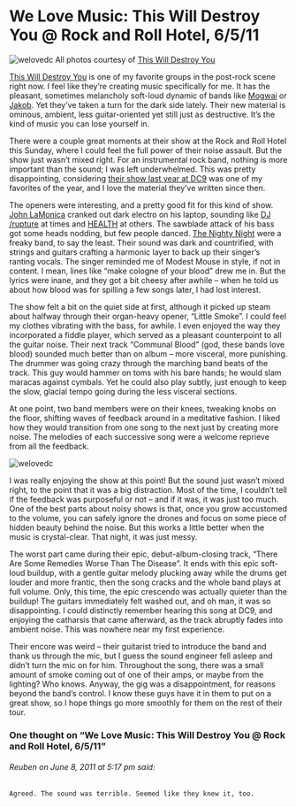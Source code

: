 # We Love Music: This Will Destroy You @ Rock and Roll Hotel, 6/5/11

![welovedc](/images/this-will-destroy-you---press-photo_5810086770_o.jpg "This Will Destroy You - press photo")
All photos courtesy of [This Will Destroy You](http://twdy.tumblr.com/)

[This Will Destroy You](http://twdy.tumblr.com/) is one of my favorite groups in the post-rock scene right now. I feel like they’re creating music specifically for me. It has the pleasant, sometimes melancholy soft-loud dynamic of bands like [Mogwai](http://www.myspace.com/mogwai) or [Jakob](http://www.myspace.com/jakobmusic). Yet they’ve taken a turn for the dark side lately. Their new material is ominous, ambient, less guitar-oriented yet still just as destructive. It’s the kind of music you can lose yourself in.

There were a couple great moments at their show at the Rock and Roll Hotel this Sunday, where I could feel the full power of their noise assault. But the show just wasn’t mixed right. For an instrumental rock band, nothing is more important than the sound; I was left underwhelmed. This was pretty disappointing, considering [their show last year at DC9](http://www.welovedc.com/2010/06/14/we-love-music-this-will-destory-you-dc9-61010/) was one of my favorites of the year, and I love the material they’ve written since then.

The openers were interesting, and a pretty good fit for this kind of show. [John LaMonica](http://johnlamonica.com/) cranked out dark electro on his laptop, sounding like [DJ /rupture](http://www.myspace.com/deejayrupture) at times and [HEALTH](http://www.healthnoise.com/) at others. The sawblade attack of his bass got some heads nodding, but few people danced. [The Nighty Night](http://nightynightband.blogspot.com/) were a freaky band, to say the least. Their sound was dark and countrified, with strings and guitars crafting a harmonic layer to back up their singer’s ranting vocals. The singer reminded me of Modest Mouse in style, if not in content. I mean, lines like “make cologne of your blood” drew me in. But the lyrics were inane, and they got a bit cheesy after awhile – when he told us about how blood was for spilling a few songs later, I had lost interest.

The show felt a bit on the quiet side at first, although it picked up steam about halfway through their organ-heavy opener, “Little Smoke”. I could feel my clothes vibrating with the bass, for awhile. I even enjoyed the way they incorporated a fiddle player, which served as a pleasant counterpoint to all the guitar noise. Their next track “Communal Blood” (god, these bands love blood) sounded much better than on album – more visceral, more punishing. The drummer was going crazy through the marching band beats of the track. This guy would hammer on toms with his bare hands; he would slam maracas against cymbals. Yet he could also play subtly, just enough to keep the slow, glacial tempo going during the less visceral sections.

At one point, two band members were on their knees, tweaking knobs on the floor, shifting waves of feedback around in a meditative fashion. I liked how they would transition from one song to the next just by creating more noise. The melodies of each successive song were a welcome reprieve from all the feedback.

![welovedc](/images/this-will-destroy-you---press-photo_5809590039_o.jpg "This Will Destroy You - press photo")

I was really enjoying the show at this point! But the sound just wasn’t mixed right, to the point that it was a big distraction. Most of the time, I couldn’t tell if the feedback was purposeful or not – and if it was, it was just too much. One of the best parts about noisy shows is that, once you grow accustomed to the volume, you can safely ignore the drones and focus on some piece of hidden beauty behind the noise. But this works a little better when the music is crystal-clear. That night, it was just messy.

The worst part came during their epic, debut-album-closing track, “There Are Some Remedies Worse Than The Disease”. It ends with this epic soft-loud buildup, with a gentle guitar melody plucking away while the drums get louder and more frantic, then the song cracks and the whole band plays at full volume. Only, this time, the epic crescendo was actually quieter than the buildup! The guitars immediately felt washed out, and oh man, it was so disappointing. I could distinctly remember hearing this song at DC9, and enjoying the catharsis that came afterward, as the track abruptly fades into ambient noise. This was nowhere near my first experience.

Their encore was weird – their guitarist tried to introduce the band and thank us through the mic, but I guess the sound engineer fell asleep and didn’t turn the mic on for him. Throughout the song, there was a small amount of smoke coming out of one of their amps, or maybe from the lighting? Who knows. Anyway, the gig was a disappointment, for reasons beyond the band’s control. I know these guys have it in them to put on a great show, so I hope things go more smoothly for them on the rest of their tour.

### One thought on “We Love Music: This Will Destroy You @ Rock and Roll Hotel, 6/5/11”

###### Reuben on June 8, 2011 at 5:17 pm said:
    Agreed. The sound was terrible. Seemed like they knew it, too.